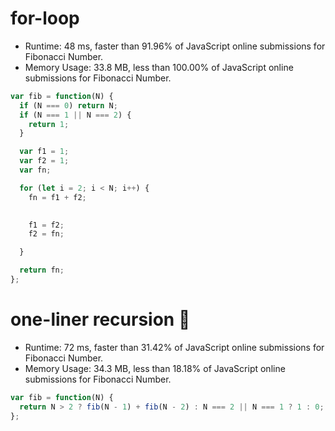 # for-loop

- Runtime: 48 ms, faster than 91.96% of JavaScript online submissions for Fibonacci Number.  
- Memory Usage: 33.8 MB, less than 100.00% of JavaScript online submissions for Fibonacci Number.

```js
var fib = function(N) {
  if (N === 0) return N;
  if (N === 1 || N === 2) {
    return 1;
  }

  var f1 = 1;
  var f2 = 1;
  var fn;

  for (let i = 2; i < N; i++) {
    fn = f1 + f2;
    

    f1 = f2;
    f2 = fn;

  } 

  return fn;
};
```

# one-liner recursion 🙋

- Runtime: 72 ms, faster than 31.42% of JavaScript online submissions for Fibonacci Number.  
- Memory Usage: 34.3 MB, less than 18.18% of JavaScript online submissions for Fibonacci Number.

```js
var fib = function(N) {
  return N > 2 ? fib(N - 1) + fib(N - 2) : N === 2 || N === 1 ? 1 : 0;
};
```